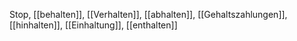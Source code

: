 Stop, [[behalten]], [[Verhalten]], [[abhalten]], [[Gehaltszahlungen]], [[hinhalten]], [[Einhaltung]], [[enthalten]]